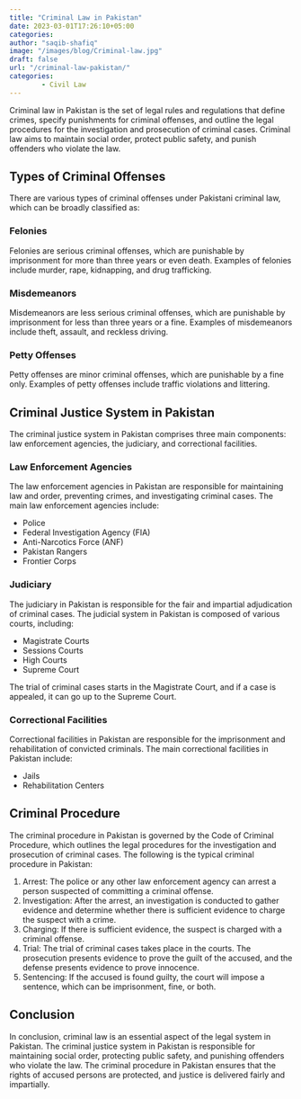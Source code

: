 ```yaml
---
title: "Criminal Law in Pakistan"
date: 2023-03-01T17:26:10+05:00
categories:
author: "saqib-shafiq"
image: "/images/blog/Criminal-law.jpg"
draft: false
url: "/criminal-law-pakistan/"
categories: 
        - Civil Law
---
```


Criminal law in Pakistan is the set of legal rules and regulations that define crimes, specify punishments for criminal offenses, and outline the legal procedures for the investigation and prosecution of criminal cases. Criminal law aims to maintain social order, protect public safety, and punish offenders who violate the law.

## Types of Criminal Offenses
There are various types of criminal offenses under Pakistani criminal law, which can be broadly classified as:
### Felonies
Felonies are serious criminal offenses, which are punishable by imprisonment for more than three years or even death. Examples of felonies include murder, rape, kidnapping, and drug trafficking.
### Misdemeanors
Misdemeanors are less serious criminal offenses, which are punishable by imprisonment for less than three years or a fine. Examples of misdemeanors include theft, assault, and reckless driving.
### Petty Offenses
Petty offenses are minor criminal offenses, which are punishable by a fine only. Examples of petty offenses include traffic violations and littering.
## Criminal Justice System in Pakistan
The criminal justice system in Pakistan comprises three main components: law enforcement agencies, the judiciary, and correctional facilities.
### Law Enforcement Agencies
The law enforcement agencies in Pakistan are responsible for maintaining law and order, preventing crimes, and investigating criminal cases. The main law enforcement agencies include:
- Police
- Federal Investigation Agency (FIA)
- Anti-Narcotics Force (ANF)
- Pakistan Rangers
- Frontier Corps
### Judiciary
The judiciary in Pakistan is responsible for the fair and impartial adjudication of criminal cases. The judicial system in Pakistan is composed of various courts, including:
- Magistrate Courts
- Sessions Courts
- High Courts
- Supreme Court

The trial of criminal cases starts in the Magistrate Court, and if a case is appealed, it can go up to the Supreme Court.
###  Correctional Facilities
Correctional facilities in Pakistan are responsible for the imprisonment and rehabilitation of convicted criminals. The main correctional facilities in Pakistan include:
- Jails
- Rehabilitation Centers
## Criminal Procedure
The criminal procedure in Pakistan is governed by the Code of Criminal Procedure, which outlines the legal procedures for the investigation and prosecution of criminal cases. The following is the typical criminal procedure in Pakistan:
1. Arrest: The police or any other law enforcement agency can arrest a person suspected of committing a criminal offense.
2. Investigation: After the arrest, an investigation is conducted to gather evidence and determine whether there is sufficient evidence to charge the suspect with a crime.
3. Charging: If there is sufficient evidence, the suspect is charged with a criminal offense.
4. Trial: The trial of criminal cases takes place in the courts. The prosecution presents evidence to prove the guilt of the accused, and the defense presents evidence to prove innocence.
5. Sentencing: If the accused is found guilty, the court will impose a sentence, which can be imprisonment, fine, or both.

## Conclusion
In conclusion, criminal law is an essential aspect of the legal system in Pakistan. The criminal justice system in Pakistan is responsible for maintaining social order, protecting public safety, and punishing offenders who violate the law. The criminal procedure in Pakistan ensures that the rights of accused persons are protected, and justice is delivered fairly and impartially.
